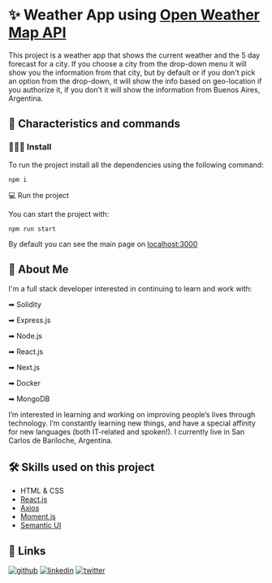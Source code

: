 
# ✨ Weather App using [Open Weather Map API](https://openweathermap.org/)

This project is a weather app that shows the current weather and the 5 day forecast for a city.
If you choose a city from the drop-down menu it will show you the information from that city, but by default or if you don't pick an option from the drop-down, it will show the info based on geo-location if you authorize it, if you don't it will show the information from Buenos Aires, Argentina.

 
## 🔧 Characteristics and commands

### 👨🏻‍💻 Install
To run the project install all the dependencies using the following command:

`npm i`


💻 Run the project


You can start the project with:

`npm run start`

By default you can see the main page on [localhost:3000](http://localhost:3000/)

## 🚀 About Me
I'm a full stack developer interested in continuing to learn and work with:

➡ Solidity

➡ Express.js

➡ Node.js

➡ React.js

➡ Next.js

➡ Docker

➡ MongoDB

I’m interested in learning and working on improving people’s lives through technology. I’m constantly learning new things, and have a special affinity for new languages (both IT-related and spoken!).
I currently live in San Carlos de Bariloche, Argentina.


## 🛠 Skills used on this project
* HTML & CSS
* [React.js](https://reactjs.org/)
* [Axios](https://axios-http.com/docs/intro)
* [Moment.js](https://momentjs.com/)
* [Semantic UI](https://react.semantic-ui.com/)




## 🔗 Links
[![github](https://img.shields.io/badge/github-000?style=for-the-badge&logo=ko-fi&logoColor=white)](https://github.com/MartinIglesias86) 
[![linkedin](https://img.shields.io/badge/linkedin-0A66C2?style=for-the-badge&logo=linkedin&logoColor=white)](https://www.linkedin.com/in/martin-iglesias86)
[![twitter](https://img.shields.io/badge/twitter-1DA1F2?style=for-the-badge&logo=twitter&logoColor=white)](https://twitter.com/Martin_codes86)

